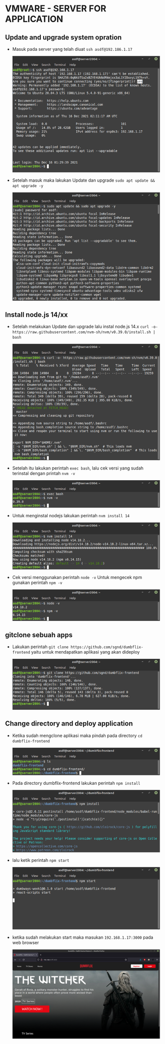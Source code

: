 # VMWARE - SERVER FOR APPLICATION

## Update and upgrade system opration

-   Masuk pada server yang telah diuat `ssh asdf@192.186.1.17`

    ![gambar 1](assets/1ssh.png)

-   Setelah masuk maka lakukan Update dan upgrade `sudo apt update && apt upgrade -y`

    ![gambar 2](assets/updateupgrade.png)

## Install node.js 14/xx

-   Setelah melakukan Update dan upgrade lalu instal node.js 14.x `curl -o- https://raw.githubusercontent.com/nvm-sh/nvm/v0.39.0/install.sh | bash`

    ![gambar 3](assets/2curljs.png)

-   Setelah itu lakukan perintah `exec bash`, lalu cek versi yang sudah terinstal dengan printah `nvm -v`

    ![gambar 4](assets/2execbas&ver.png)

-   Untuk menginstal nodejs lakukan perintah `nvm install 14`

    ![gambar 5](assets/nvminstal14.png)

-   Cek versi menggunakan perintah `node -v` Untuk mengecek npm gunakan perintah `npm -v`

    ![gambar 6](assets/nodenpm.png)

## gitclone sebuah apps

-   Lakukan perintah `git clone https://github.com/sgnd/dumbflix-frontend` yaitu untuk mendapatkan aplikasi yang akan dideploy

    ![gambar 7](assets/gitclone.png)

## Change directory and deploy application

-   Ketika sudah mengclone aplikasi maka pindah pada directory `cd dumbflix-frontend`

    ![gambar 8](assets/pindahcd.png)

-   Pada directory dumbflix-frontend lakukan perintah `npm install`

    ![gambar 9](assets/npminstall.png)

-   lalu ketik perintah `npm start`

    ![gambar 10](assets/startnpm.png)

-   ketika sudah melakukan start maka masukan `192.168.1.17:3000` pada web browser

    ![gambar 11](assets/akhirnya.png)

